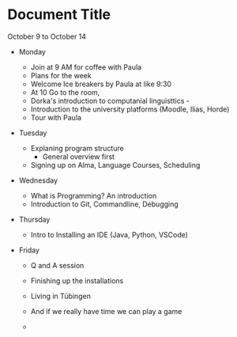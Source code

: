 # Document Title


October 9 to October 14

- Monday 
   - Join at 9 AM for coffee with Paula
   - Plans for the week
   - Welcome Ice breakers by Paula at like 9:30
   - At 10 Go to the room, 
   - Dorka's introduction to computanial linguisttics - 
   - Introduction to the university platforms (Moodle, Ilias, Horde)
   - Tour with Paula
- Tuesday 
  - Explaning program structure
    - General overview first
   - Signing up on Alma, Language Courses, Scheduling
- Wednesday 
  - What is Programming? An introduction
  - Introduction to Git, Commandline, Debugging
- Thursday
  - Intro to Installing an IDE (Java, Python, VSCode)

- Friday 
  - Q and A session
  - Finishing up the installations
  - Living in Tübingen
  - And if we really have time we can play a game

  
  - 


